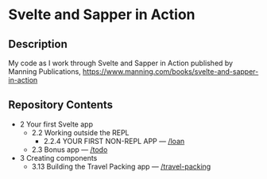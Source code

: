 # Svelte and Sapper in Action

## Description

My code as I work through Svelte and Sapper in Action published by Manning Publications, https://www.manning.com/books/svelte-and-sapper-in-action

## Repository Contents

- 2 Your first Svelte app
  - 2.2 Working outside the REPL
    - 2.2.4 YOUR FIRST NON-REPL APP &mdash; [/loan](loan)
  - 2.3 Bonus app &mdash; [/todo](todo)
- 3 Creating components
  - 3.13 Building the Travel Packing app &mdash; [/travel-packing](travel-packing)
